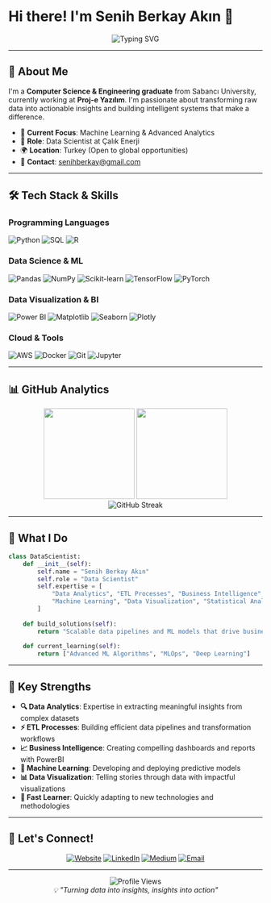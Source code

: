 # Hi there! I'm Senih Berkay Akın 👋

<div align="center">
  <img src="https://readme-typing-svg.herokuapp.com?font=Fira+Code&size=28&duration=3000&pause=1000&color=2F81F7&center=true&vCenter=true&width=600&lines=Data+Scientist+%7C+ML+Engineer;Transforming+Data+into+Insights;Building+Scalable+Solutions;Always+Learning+Something+New" alt="Typing SVG" />
</div>

---

## 🚀 About Me

I'm a **Computer Science & Engineering graduate** from Sabancı University, currently working at **Proj-e Yazılım**. I'm passionate about transforming raw data into actionable insights and building intelligent systems that make a difference.

- 🔬 **Current Focus**: Machine Learning & Advanced Analytics
- 💼 **Role**: Data Scientist at Çalık Enerji
- 🌍 **Location**: Turkey (Open to global opportunities)
- 📧 **Contact**: senihberkay@gmail.com

---

## 🛠️ Tech Stack & Skills

### Programming Languages
![Python](https://img.shields.io/badge/Python-3776AB?style=for-the-badge&logo=python&logoColor=white)
![SQL](https://img.shields.io/badge/SQL-336791?style=for-the-badge&logo=postgresql&logoColor=white)
![R](https://img.shields.io/badge/R-276DC3?style=for-the-badge&logo=r&logoColor=white)

### Data Science & ML
![Pandas](https://img.shields.io/badge/Pandas-150458?style=for-the-badge&logo=pandas&logoColor=white)
![NumPy](https://img.shields.io/badge/NumPy-013243?style=for-the-badge&logo=numpy&logoColor=white)
![Scikit-learn](https://img.shields.io/badge/Scikit--learn-F7931E?style=for-the-badge&logo=scikit-learn&logoColor=white)
![TensorFlow](https://img.shields.io/badge/TensorFlow-FF6F00?style=for-the-badge&logo=tensorflow&logoColor=white)
![PyTorch](https://img.shields.io/badge/PyTorch-EE4C2C?style=for-the-badge&logo=pytorch&logoColor=white)

### Data Visualization & BI
![Power BI](https://img.shields.io/badge/Power%20BI-F2C811?style=for-the-badge&logo=powerbi&logoColor=black)
![Matplotlib](https://img.shields.io/badge/Matplotlib-11557c?style=for-the-badge&logo=python&logoColor=white)
![Seaborn](https://img.shields.io/badge/Seaborn-3776AB?style=for-the-badge&logo=python&logoColor=white)
![Plotly](https://img.shields.io/badge/Plotly-3F4F75?style=for-the-badge&logo=plotly&logoColor=white)

### Cloud & Tools
![AWS](https://img.shields.io/badge/AWS-232F3E?style=for-the-badge&logo=amazon-aws&logoColor=white)
![Docker](https://img.shields.io/badge/Docker-2496ED?style=for-the-badge&logo=docker&logoColor=white)
![Git](https://img.shields.io/badge/Git-F05032?style=for-the-badge&logo=git&logoColor=white)
![Jupyter](https://img.shields.io/badge/Jupyter-F37626?style=for-the-badge&logo=jupyter&logoColor=white)

---

## 📊 GitHub Analytics

<div align="center">
  <img height="180em" src="https://github-readme-stats.vercel.app/api?username=senihberkay&show_icons=true&theme=tokyonight&include_all_commits=true&count_private=true"/>
  <img height="180em" src="https://github-readme-stats.vercel.app/api/top-langs/?username=senihberkay&layout=compact&langs_count=8&theme=tokyonight"/>
</div>

<div align="center">
  <img src="https://github-readme-streak-stats.herokuapp.com/?user=senihberkay&theme=tokyonight" alt="GitHub Streak" />
</div>

---

## 🎯 What I Do

```python
class DataScientist:
    def __init__(self):
        self.name = "Senih Berkay Akın"
        self.role = "Data Scientist"
        self.expertise = [
            "Data Analytics", "ETL Processes", "Business Intelligence",
            "Machine Learning", "Data Visualization", "Statistical Analysis"
        ]
        
    def build_solutions(self):
        return "Scalable data pipelines and ML models that drive business value"
    
    def current_learning(self):
        return ["Advanced ML Algorithms", "MLOps", "Deep Learning"]
```

---

## 🌟 Key Strengths

- **🔍 Data Analytics**: Expertise in extracting meaningful insights from complex datasets
- **⚡ ETL Processes**: Building efficient data pipelines and transformation workflows  
- **📈 Business Intelligence**: Creating compelling dashboards and reports with PowerBI
- **🤖 Machine Learning**: Developing and deploying predictive models
- **📊 Data Visualization**: Telling stories through data with impactful visualizations
- **🚀 Fast Learner**: Quickly adapting to new technologies and methodologies

---

## 🤝 Let's Connect!

<div align="center">

[![Website](https://img.shields.io/badge/🌐_Portfolio-FF5722?style=for-the-badge&logoColor=white)](https://senihberkay.github.io/)
[![LinkedIn](https://img.shields.io/badge/LinkedIn-0077B5?style=for-the-badge&logo=linkedin&logoColor=white)](https://www.linkedin.com/in/senihberkay/)
[![Medium](https://img.shields.io/badge/Medium-12100E?style=for-the-badge&logo=medium&logoColor=white)](https://medium.com/@senihberkay)
[![Email](https://img.shields.io/badge/Email-D14836?style=for-the-badge&logo=gmail&logoColor=white)](mailto:senihberkay@gmail.com)

</div>

---

<div align="center">
  <img src="https://komarev.com/ghpvc/?username=senihberkay&color=blueviolet&style=for-the-badge&label=Profile+Views" alt="Profile Views" />
</div>

<div align="center">
  <i>💡 "Turning data into insights, insights into action"</i>
</div>
